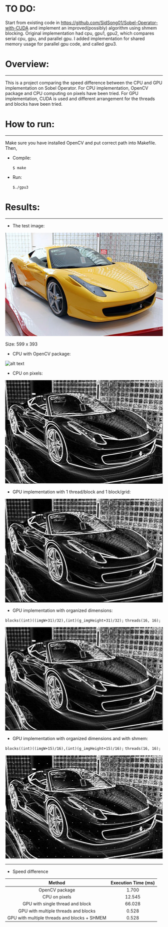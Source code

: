 [//]: # (Image References)

[image1]: ./cpu.jpg
[image2]: ./gpu1.jpg
[image3]: ./gpu2.jpg
[image4]: ./gpu3.jpg
[image5]: ./outputs/opencv.jpg
[image6]: ./test01.jpg

# TO DO:

Start from existing code in https://github.com/SidSong01/Sobel-Operator-with-CUDA and implement an improved(possibly) algorithm using shmem blocking. Original implementation had cpu, gpu1, gpu2, which compares serial cpu, gpu, and parallel gpu. I added implementation for shared memory usage for parallel gpu code, and called gpu3.
 
# Overview:
---
This is a project comparing the speed difference between the CPU and GPU implementation on Sobel Operator. For CPU implementation, OpenCV package and CPU computing on pixels have been tried. For GPU implementation, CUDA is used and different arrangement for the threads and blocks have been tried.

# How to run:
---
Make sure you have installed OpenCV and put correct path into Makefile. Then, 

* Compile:

	`$ make`

* Run:

	`$./gpu3`

# Results:
---
* The test image: 

![alt text][image6]

Size: 599 x 393

* CPU with OpenCV package:

![alt text][image5]

* CPU on pixels:

![alt text][image1]

* GPU implementation with 1 thread/block and 1 block/grid:

![alt text][image2]

* GPU implementation with organized dimensions:

`blocks((int)((imgW+31)/32),(int)(g_imgHeight+31)/32);`
`threads(16, 16);`

![alt text][image3]

* GPU implementation with organized dimensions and with shmem:

`blocks((int)((imgW+15)/16),(int)(g_imgHeight+15)/16);`
`threads(16, 16);`

![alt text][image4]


----

* Speed difference

| Method       		|     Execution Time (ms)	       | 
|:---------------------:|:---------------------------------------------:| 
| OpenCV package        | 1.700   							| 
| CPU on pixels	| 12.545	|
| GPU with single thread and block | 66.028 		|
| GPU with multiple threads and blocks | 0.528		|
| GPU with multiple threads and blocks + SHMEM | 0.528		|


